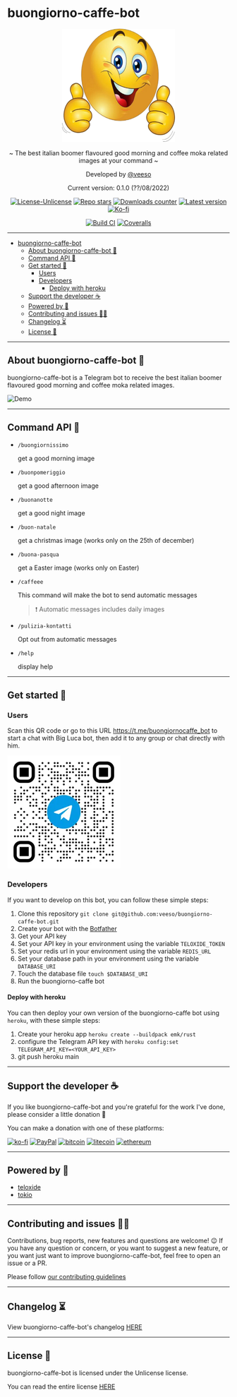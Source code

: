 # buongiorno-caffe-bot

<p align="center">
  <img src="/docs/images/buongiorno-caffe-bot.png" width="256" height="256" />
</p>

<p align="center">~ The best italian boomer flavoured good morning and coffee moka related images at your command ~</p>

<p align="center">Developed by <a href="https://veeso.github.io/" target="_blank">@veeso</a></p>
<p align="center">Current version: 0.1.0 (??/08/2022)</p>

<p align="center">
  <a href="https://opensource.org/licenses/Unlicense"
    ><img
      src="https://img.shields.io/badge/License-Unlicense-teal.svg"
      alt="License-Unlicense"
  /></a>
  <a href="https://github.com/veeso/buongiorno-caffe-bot/stargazers"
    ><img
      src="https://img.shields.io/github/stars/veeso/buongiorno-caffe-bot.svg"
      alt="Repo stars"
  /></a>
  <a href="https://crates.io/crates/buongiorno-caffe-bot"
    ><img
      src="https://img.shields.io/crates/d/buongiorno-caffe-bot.svg"
      alt="Downloads counter"
  /></a>
  <a href="https://crates.io/crates/buongiorno-caffe-bot"
    ><img
      src="https://img.shields.io/crates/v/buongiorno-caffe-bot.svg"
      alt="Latest version"
  /></a>
  <a href="https://ko-fi.com/veeso">
    <img
      src="https://img.shields.io/badge/donate-ko--fi-red"
      alt="Ko-fi"
  /></a>
</p>
<p align="center">
  <a href="https://github.com/veeso/buongiorno-caffe-bot/actions"
    ><img
      src="https://github.com/veeso/buongiorno-caffe-bot/workflows/Build/badge.svg"
      alt="Build CI"
  /></a>
  <a href="https://coveralls.io/github/veeso/buongiorno-caffe-bot"
    ><img
      src="https://coveralls.io/repos/github/veeso/buongiorno-caffe-bot/badge.svg"
      alt="Coveralls"
  /></a>
</p>

---

- [buongiorno-caffe-bot](#buongiorno-caffe-bot)
  - [About buongiorno-caffe-bot 📰](#about-buongiorno-caffe-bot-)
  - [Command API 🐚](#command-api-)
  - [Get started 🏁](#get-started-)
    - [Users](#users)
    - [Developers](#developers)
      - [Deploy with heroku](#deploy-with-heroku)
  - [Support the developer ☕](#support-the-developer-)
  - [Powered by 💪](#powered-by-)
  - [Contributing and issues 🤝🏻](#contributing-and-issues-)
  - [Changelog ⏳](#changelog-)
  - [License 📃](#license-)

---

## About buongiorno-caffe-bot 📰

buongiorno-caffe-bot is a Telegram bot to receive the best italian boomer flavoured good morning and coffee moka related images.

![Demo](/docs/images/demo.gif)

---

## Command API 🐚

- `/buongiornissimo`

    get a good morning image

- `/buonpomeriggio`

    get a good afternoon image

- `/buonanotte`

    get a good night image

- `/buon-natale`

    get a christmas image (works only on the 25th of december)

- `/buona-pasqua`

    get a Easter image (works only on Easter)

- `/caffeee`

    This command will make the bot to send automatic messages

    > ❗ Automatic messages includes daily images

- `/pulizia-kontatti`

    Opt out from automatic messages

- `/help`

    display help

---

## Get started 🏁

### Users

Scan this QR code or go to this URL <https://t.me/buongiornocaffe_bot> to start a chat with Big Luca bot, then add it to any group or chat directly with him.

![telegram-qr](/docs/images/qr-code-md.webp)

### Developers

If you want to develop on this bot, you can follow these simple steps:

1. Clone this repository `git clone git@github.com:veeso/buongiorno-caffe-bot.git`
2. Create your bot with the [Botfather](https://t.me/botfather)
3. Get your API key
4. Set your API key in your environment using the variable `TELOXIDE_TOKEN`
5. Set your redis url in your environment using the variable `REDIS_URL`
6. Set your database path in your environment using the variable `DATABASE_URI`
7. Touch the database file `touch $DATABASE_URI`
8. Run the buongiorno-caffe bot

#### Deploy with heroku

You can then deploy your own version of the buongiorno-caffe bot using `heroku`, with these simple steps:

1. Create your heroku app `heroku create --buildpack emk/rust`
2. configure the Telegram API key with `heroku config:set TELEGRAM_API_KEY=<YOUR_API_KEY>`
3. git push heroku main

---

## Support the developer ☕

If you like buongiorno-caffe-bot and you're grateful for the work I've done, please consider a little donation 🥳

You can make a donation with one of these platforms:

[![ko-fi](https://img.shields.io/badge/Ko--fi-F16061?style=for-the-badge&logo=ko-fi&logoColor=white)](https://ko-fi.com/veeso)
[![PayPal](https://img.shields.io/badge/PayPal-00457C?style=for-the-badge&logo=paypal&logoColor=white)](https://www.paypal.me/chrisintin)
[![bitcoin](https://img.shields.io/badge/Bitcoin-ff9416?style=for-the-badge&logo=bitcoin&logoColor=white)](https://btc.com/bc1qvlmykjn7htz0vuprmjrlkwtv9m9pan6kylsr8w)
[![litecoin](https://img.shields.io/badge/Litecoin-345d9d?style=for-the-badge&logo=Litecoin&logoColor=white)](https://blockchair.com/litecoin/address/ltc1q89a7f859gt7nuekvnuuc25wapkq2f8ny78mp8l)
[![ethereum](https://img.shields.io/badge/Ethereum-3C3C3D?style=for-the-badge&logo=Ethereum&logoColor=white)](https://etherscan.io/address/0xE57E761Aa806c9afe7e06Fb0601B17beC310f9c4)

---

## Powered by 💪

- [teloxide](https://github.com/teloxide/teloxide)
- [tokio](https://tokio.rs/)

---

## Contributing and issues 🤝🏻

Contributions, bug reports, new features and questions are welcome! 😉
If you have any question or concern, or you want to suggest a new feature, or you want just want to improve buongiorno-caffe-bot, feel free to open an issue or a PR.

Please follow [our contributing guidelines](CONTRIBUTING.md)

---

## Changelog ⏳

View buongiorno-caffe-bot's changelog [HERE](CHANGELOG.md)

---

## License 📃

buongiorno-caffe-bot is licensed under the Unlicense license.

You can read the entire license [HERE](LICENSE)
